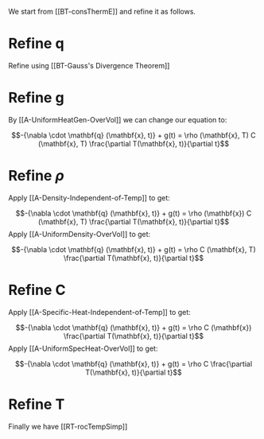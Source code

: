 We start from [[BT-consThermE]] and refine it as follows.

# Refine $\mathbf{q}$
Refine using [[BT-Gauss's Divergence Theorem]]

# Refine  g
By [[A-UniformHeatGen-OverVol]] we can change our equation to:

$$-{\nabla \cdot \mathbf{q} (\mathbf{x}, t)} + g(t) = \rho (\mathbf{x}, T) C (\mathbf{x}, T) \frac{\partial T(\mathbf{x}, t)}{\partial t}$$

# Refine $\rho$
Apply [[A-Density-Independent-of-Temp]] to get:

$$-{\nabla \cdot \mathbf{q} (\mathbf{x}, t)} + g(t) = \rho (\mathbf{x}) C (\mathbf{x}, T) \frac{\partial T(\mathbf{x}, t)}{\partial t}$$
Apply [[A-UniformDensity-OverVol]] to get:

$$-{\nabla \cdot \mathbf{q} (\mathbf{x}, t)} + g(t) = \rho C (\mathbf{x}, T) \frac{\partial T(\mathbf{x}, t)}{\partial t}$$
# Refine C

Apply [[A-Specific-Heat-Independent-of-Temp]] to get:

$$-{\nabla \cdot \mathbf{q} (\mathbf{x}, t)} + g(t) = \rho C (\mathbf{x}) \frac{\partial T(\mathbf{x}, t)}{\partial t}$$
Apply [[A-UniformSpecHeat-OverVol]] to get:

$$-{\nabla \cdot \mathbf{q} (\mathbf{x}, t)} + g(t) = \rho C \frac{\partial T(\mathbf{x}, t)}{\partial t}$$


# Refine T

Finally we have [[RT-rocTempSimp]]
